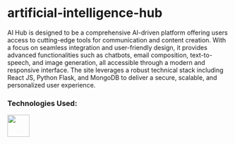 # artificial-intelligence-hub
AI Hub is designed to be a comprehensive AI-driven platform offering users access to cutting-edge tools for communication and content creation. With a focus on seamless integration and user-friendly design, it provides advanced functionalities such as chatbots, email composition, text-to-speech, and image generation, all accessible through a modern and responsive interface. The site leverages a robust technical stack including React JS, Python Flask, and MongoDB to deliver a secure, scalable, and personalized user experience.

### Technologies Used:
<img src="https://raw.githubusercontent.com/FortAwesome/Font-Awesome/6.x/svgs/solid/crown.svg" width="50" height="50">
